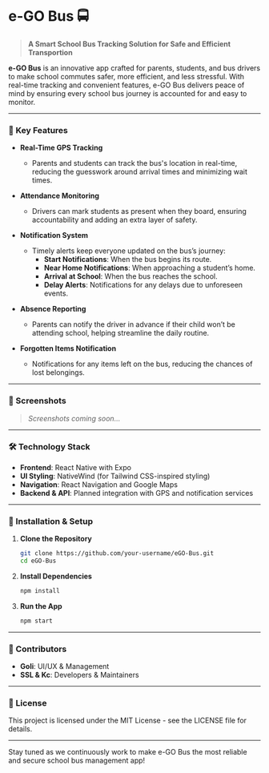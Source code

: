 # e-GO Bus 🚍

> **A Smart School Bus Tracking Solution for Safe and Efficient Transportion**

**e-GO Bus** is an innovative app crafted for parents, students, and bus drivers to make school commutes safer, more efficient, and less stressful. With real-time tracking and convenient features, e-GO Bus delivers peace of mind by ensuring every school bus journey is accounted for and easy to monitor.

---

### 🚀 Key Features

- **Real-Time GPS Tracking**
  - Parents and students can track the bus's location in real-time, reducing the guesswork around arrival times and minimizing wait times.

- **Attendance Monitoring**
  - Drivers can mark students as present when they board, ensuring accountability and adding an extra layer of safety.

- **Notification System**
  - Timely alerts keep everyone updated on the bus’s journey:
    - **Start Notifications**: When the bus begins its route.
    - **Near Home Notifications**: When approaching a student’s home.
    - **Arrival at School**: When the bus reaches the school.
    - **Delay Alerts**: Notifications for any delays due to unforeseen events.

- **Absence Reporting**
  - Parents can notify the driver in advance if their child won’t be attending school, helping streamline the daily routine.

- **Forgotten Items Notification**
  - Notifications for any items left on the bus, reducing the chances of lost belongings.

---

### 📱 Screenshots

> _Screenshots coming soon..._

---

### 🛠️ Technology Stack

- **Frontend**: React Native with Expo
- **UI Styling**: NativeWind (for Tailwind CSS-inspired styling)
- **Navigation**: React Navigation and Google Maps
- **Backend & API**: Planned integration with GPS and notification services

---

### 🔧 Installation & Setup

1. **Clone the Repository**
   
   ```bash
   git clone https://github.com/your-username/eGO-Bus.git
   cd eGO-Bus
   
2. **Install Dependencies**
   
   ```bash
   npm install
   
3. **Run the App**
   
   ```bash
   npm start

---

### 👥 Contributors

- **Goli**: UI/UX & Management 
- **SSL & Kc**: Developers & Maintainers
  
---

### 📄 License

This project is licensed under the MIT License - see the LICENSE file for details.

---

Stay tuned as we continuously work to make e-GO Bus the most reliable and secure school bus management app!

